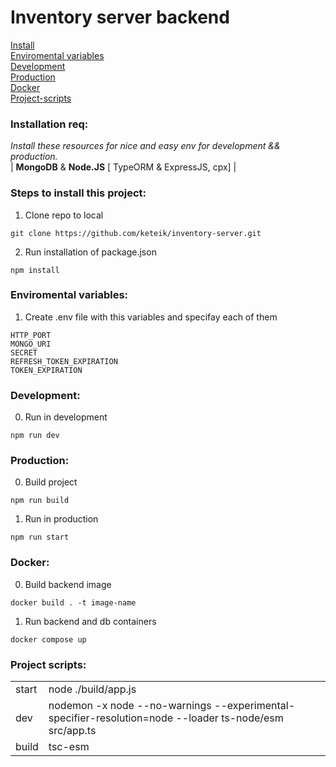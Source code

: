 #  Inventory server backend  

[Install](#Installation-req)    
[Enviromental variables](#Enviromental-variables)     
[Development](#Development)     
[Production](#Production)   
[Docker](#Docker)   
[Project-scripts](#Project-scripts) 

### Installation req:

  *Install these resources for nice and easy env for development && production.*  
  | **MongoDB** & **Node.JS** [ TypeORM & ExpressJS, cpx] |

### Steps to install this project:

01. Clone repo to local
```
git clone https://github.com/keteik/inventory-server.git
```
02. Run installation of package.json  
```
npm install
```

### Enviromental variables:

01. Create .env file with this variables and specifay each of them
```
HTTP_PORT
MONGO_URI
SECRET
REFRESH_TOKEN_EXPIRATION
TOKEN_EXPIRATION
```

### Development:

0. Run in development
``` 
npm run dev 
```  

### Production:

00. Build project
```
npm run build
```
01. Run in production
```
npm run start
```

### Docker:

00. Build backend image
```
docker build . -t image-name
```
01. Run backend and db containers
```
docker compose up
```

### Project scripts:  

|             |                                                           |
| ------------|-----------------------------------------------------------|
| start       | node ./build/app.js                                       |
| dev         | nodemon -x node --no-warnings --experimental-specifier-resolution=node --loader ts-node/esm src/app.ts|
| build       | tsc-esm                                                   |
